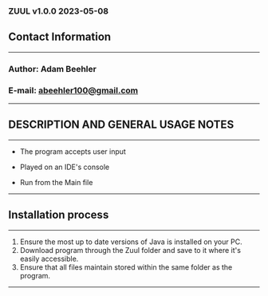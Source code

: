 ### ZUUL v1.0.0 2023-05-08

## Contact Information
--------------------
### Author: Adam Beehler
### E-mail: abeehler100@gmail.com
----------------------------------------

## DESCRIPTION AND GENERAL USAGE NOTES
-------------------------------------
- The program accepts user input

- Played on an IDE's console

- Run from the Main file
----------------------------------------------------------------------------------

## Installation process
----------------------
1. Ensure the most up to date versions of Java is installed on your PC.
2. Download program through the Zuul folder and save to it where it's easily accessible.
3. Ensure that all files maintain stored within the same folder as the program.
---------------------------------------------------------------------------------------------------------
